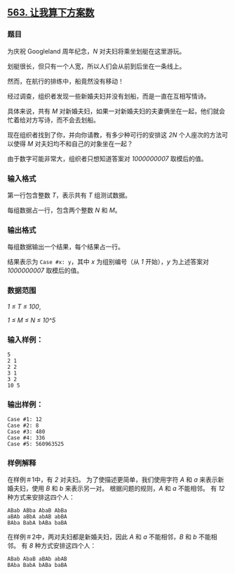 ## [563. 让我算下方案数](https://www.acwing.com/problem/content/565/)

### 题目

为庆祝 Googleland 周年纪念，*N* 对夫妇将乘坐划艇在这里游玩。

划艇很长，但只有一个人宽，所以人们会从前到后坐在一条线上。

然而，在航行的排练中，船竟然没有移动！

经过调查，组织者发现一些新婚夫妇并没有划船，而是一直在互相写情诗。

具体来说，共有 *M* 对新婚夫妇，如果一对新婚夫妇的夫妻俩坐在一起，他们就会忙着给对方写诗，而不会去划船。

现在组织者找到了你，并向你请教，有多少种可行的安排这 *2N* 个人座次的方法可以使得 *M* 对夫妇均不和自己的对象坐在一起？

由于数字可能非常大，组织者只想知道答案对 *1000000007* 取模后的值。

### 输入格式

第一行包含整数 *T*，表示共有 *T* 组测试数据。

每组数据占一行，包含两个整数 *N* 和 *M*。

### 输出格式

每组数据输出一个结果，每个结果占一行。

结果表示为 `Case #x: y`，其中 *x* 为组别编号（从 *1* 开始），*y* 为上述答案对 *1000000007* 取模后的值。

### 数据范围

*1 ≤ T ≤ 100*,

*1 ≤ M ≤ N ≤ 10^5*

### 输入样例：

```
5
2 1
2 2
3 1
3 2
10 5
```

### 输出样例：

```
Case #1: 12
Case #2: 8
Case #3: 480
Case #4: 336
Case #5: 560963525
```

### 样例解释

在样例＃1中，有 *2* 对夫妇。 为了使描述更简单，我们使用字符 *A* 和 *a* 来表示新婚夫妇，使用 *B* 和 *b* 来表示另一对。 根据问题的规则，*A* 和 *a* 不能相邻。 有 *12* 种方式来安排这四个人：

```
ABab ABba AbaB AbBa
aBAb aBbA abAB abBA
BAba BabA bABa baBA
```

在样例＃2中，两对夫妇都是新婚夫妇，因此 *A* 和 *a* 不能相邻，*B* 和 *b* 不能相邻。 有 *8* 种方式安排这四个人：

```
ABab AbaB aBAb abAB
BAba BabA bABa baBA
```
